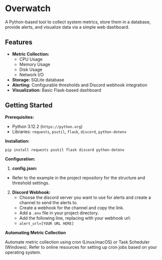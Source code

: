# Overwatch
A Python-based tool to collect system metrics, store them in a database, provide alerts, and visualize data via a simple web dashboard.

## Features

* **Metric Collection:**
    * CPU Usage
    * Memory Usage
    * Disk Usage
    * Network I/O
* **Storage:** SQLite database
* **Alerting:** Configurable thresholds and Discord webhook integration
* **Visualization:** Basic Flask-based dashboard

## Getting Started

**Prerequisites:**

* Python 3.12.2 (`https://python.org`)
* Libraries: `requests`, `psutil`, `flask`, `discord`, `python-dotenv`

**Installation:**

```bash
pip install requests psutil flask discord python-dotenv
```

**Configuration:**

1. **config.json:**
  * Refer to the example in the project repository for the structure and threshold settings.

2. **Discord Webhook:**
   * Choose the discord server you want to use for alerts and create a channel to send the alerts to.
   * Create a webhook for the channel and copy the link.
   * Add a ```.env``` file in your project directory.
   * Add the following line, replacing with your webhook url:
   * ```alert_url=[YOUR URL HERE]```
  
**Automating Metric Collection**

Automate metric collection using cron (Linux/macOS) or Task Scheduler (Windows).
Refer to online resources for setting up cron jobs based on your operating system.
